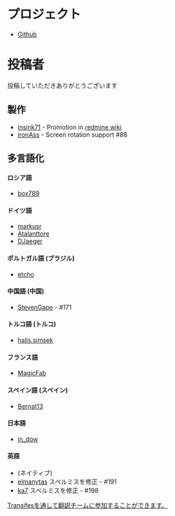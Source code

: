 プロジェクト
==========
- [Github](https://github.com/indication/OpenRedmine)

投稿者
==========

投稿していただきありがとうございます

## 製作

- [insink71](https://twitter.com/insink71/statuses/425297982078996480) - Promotion in [redmine wiki](http://www.redmine.org/projects/redmine/wiki/ThirdPartyTools)
- [ironAss](https://github.com/ironAss) - Screen rotation support #88

## 多言語化

#### ロシア語
- [box789](https://github.com/box789)

#### ドイツ語
- [markusr](https://github.com/markusr)
- [Atalanttore](https://www.transifex.com/user/profile/Atalanttore/)
- [DJaeger](https://www.transifex.com/user/profile/DJaeger/)

#### ポルトガル語 (ブラジル)
- [etcho](https://www.transifex.com/user/profile/etcho/)

#### 中国語 (中国)
-  [StevenGape](https://github.com/StevenGape) - #171

#### トルコ語 (トルコ)
- [halis.simsek](https://www.transifex.com/user/profile/halis.simsek/)

#### フランス語
- [MagicFab](https://www.transifex.com/user/profile/MagicFab/)

#### スペイン語 (スペイン)
- [Bernat13](https://www.transifex.com/user/profile/Bernat13/)

#### 日本語
- [in_dow](https://www.transifex.com/user/profile/in_dow/)

#### 英語
- (ネイティブ)
- [elmanytas](https://github.com/elmanytas) スペルミスを修正 - #191
- [ka7](https://github.com/ka7) スペルミスを修正 - #198


[Transifesを通して翻訳チームに参加することができます。](https://www.transifex.com/indication/openredmine/)
